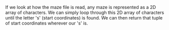 <!--title={Iteration and findStart()}-->

<!--concepts={lists.mdx,for_loops.mdx}-->

<!--badges={Python:15}-->

If we look at how the maze file is read, any maze is represented as a 2D array of characters. We can simply loop through this 2D array of characters until the letter 's' (start coordinates) is found. We can then return that tuple of start coordinates wherever our 's' is.